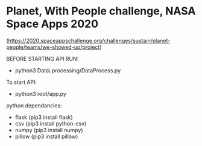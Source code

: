 # Planet, With People challenge, NASA Space Apps 2020
(https://2020.spaceappschallenge.org/challenges/sustain/planet-people/teams/we-showed-up/project)

BEFORE STARTING API RUN:
- python3 Data\ processing/DataProcess.py

To start API: 
- python3 root/app.py

python dependancies:
- flask (pip3 install flask)
- csv (pip3 install python-csv)
- numpy (pip3 install numpy)
- pillow (pip3 install pillow)
